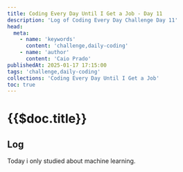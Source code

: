 ```yaml
---
title: Coding Every Day Until I Get a Job - Day 11
description: 'Log of Coding Every Day Challenge Day 11'
head:
  meta:
    - name: 'keywords'
      content: 'challenge,daily-coding'
    - name: 'author'
      content: 'Caio Prado'
publishedAt: 2025-01-17 17:15:00
tags: 'challenge,daily-coding'
collections: 'Coding Every Day Until I Get a Job'
toc: true
---
```


# {{$doc.title}}

## Log

Today i only studied about machine learning.
